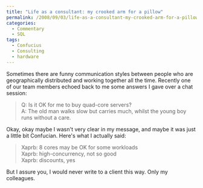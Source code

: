 ```yaml
---
title: "Life as a consultant: my crooked arm for a pillow"
permalink: /2008/09/03/life-as-a-consultant-my-crooked-arm-for-a-pillow/
categories:
  - Commentary
  - SQL
tags:
  - Confucius
  - Consulting
  - hardware
---
```

Sometimes there are funny communication styles between people who are geographically distributed and working together all the time. Recently one of our team members echoed back to me some answers I gave over a chat session:

> Q: Is it OK for me to buy quad-core servers?  
> A: The old man walks slow but carries much, whilst the young boy runs without a care.

Okay, okay maybe I wasn't very clear in my message, and maybe it was just a little bit Confucian. Here's what I actually said:

> Xaprb: 8 cores may be OK for some workloads  
> Xaprb: high-concurrency, not so good  
> Xaprb: discounts, yes

But I assure you, I would never write to a client this way. Only my colleagues.
